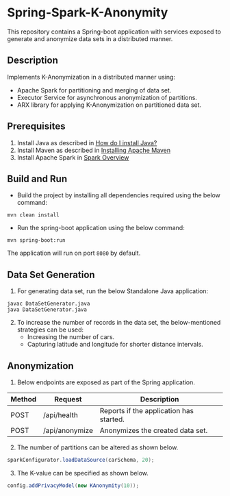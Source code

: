# Spring-Spark-K-Anonymity
This repository contains a Spring-boot application with services exposed to generate and anonymize data sets in a distributed manner.

## Description
Implements K-Anonymization in a distributed manner using:
- Apache Spark for partitioning and merging of data set.
- Executor Service for asynchronous anonymization of partitions.
- ARX library for applying K-Anonymization on partitioned data set.

## Prerequisites
1. Install Java as described in [How do I install Java?](https://java.com/en/download/help/download_options.html) 
2. Install Maven as described in [Installing Apache Maven](https://maven.apache.org/install.html) 
3. Install Apache Spark in [Spark Overview](https://spark.apache.org/docs/latest/) 

## Build and Run
- Build the project by installing all dependencies required using the below command:
```
mvn clean install
```
- Run the spring-boot application using the below command:
```
mvn spring-boot:run
```
The application will run on port ```8080``` by default.

## Data Set Generation
1. For generating data set, run the below Standalone Java application:
```
javac DataSetGenerator.java
java DataSetGenerator.java
```
2. To increase the number of records in the data set, the below-mentioned strategies can be used:
    - Increasing the number of cars.
    - Capturing latitude and longitude for shorter distance intervals.

## Anonymization
1. Below endpoints are exposed as part of the Spring application.

| Method | Request | Description |
| --- | --- | --- |
| POST | /api/health | Reports if the application has started. |
| POST | /api/anonymize | Anonymizes the created data set. |

2. The number of partitions can be altered as shown below.
```java
sparkConfigurator.loadDataSource(carSchema, 20);
```
3. The K-value can be specified as shown below.
```java
config.addPrivacyModel(new KAnonymity(10));
```
